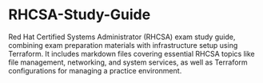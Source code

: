 # RHCSA-Study-Guide
Red Hat Certified Systems Administrator (RHCSA) exam study guide, combining exam preparation materials with infrastructure setup using Terraform. It includes markdown files covering essential RHCSA topics like file management, networking, and system services, as well as Terraform configurations for managing a practice environment. 
